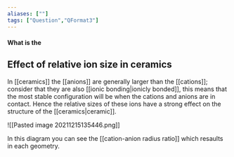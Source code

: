 ```yaml
---
aliases: [""]
tags: ["Question","QFormat3"]
---
```


#### What is the
## Effect of relative ion size in ceramics
In [[ceramics]] the [[anions]] are generally larger than the [[cations]]; consider that they are also [[ionic bonding|ionicly bonded]], this means that the most stable configuration will be when the cations and anions are in contact. Hence the relative sizes of these ions have a strong effect on the structure of the [[ceramics|ceramic]].

![[Pasted image 20211215135446.png]]

In this diagram you can see the [[cation-anion radius ratio]] which resaults in each geometry.
